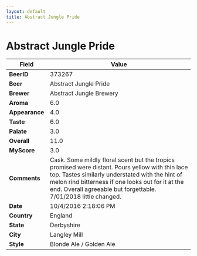 ```yaml
---
layout: default
title: Abstract Jungle Pride
---
```


# Abstract Jungle Pride

| Field         | Value     |
|---------------|-----------|
| **BeerID** | 373267 |
| **Beer** | Abstract Jungle Pride |
| **Brewer** | Abstract Jungle Brewery |
| **Aroma** | 6.0 |
| **Appearance** | 4.0 |
| **Taste** | 6.0 |
| **Palate** | 3.0 |
| **Overall** | 11.0 |
| **MyScore** | 3.0 |
| **Comments** | Cask. Some mildly floral scent but the tropics promised were distant. Pours yellow with thin lace top. Tastes similarly understated with the hint of melon rind bitterness if one looks out for it at the end. Overall agreeable but forgettable. 7/01/2018 little changed. |
| **Date** | 10/4/2016 2:18:06 PM |
| **Country** | England |
| **State** | Derbyshire |
| **City** | Langley Mill |
| **Style** | Blonde Ale / Golden Ale |
